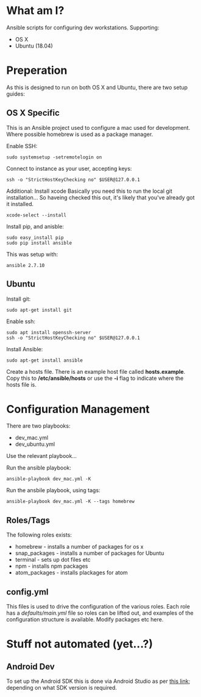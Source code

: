 # What am I?
Ansible scripts for configuring dev workstations.
Supporting:
* OS X
* Ubuntu (18.04)

# Preperation
As this is designed to run on both OS X and Ubuntu, there are two setup guides:

## OS X Specific
This is an Ansible project used to configure a mac used for development.
Where possible homebrew is used as a package manager.

Enable SSH:
```
sudo systemsetup -setremotelogin on
```

Connect to instance as your user, accepting keys:
```
ssh -o "StrictHostKeyChecking no" $USER@127.0.0.1
```

Additional: Install xcode
Basically you need this to run the local git installation...
So haveing checked this out, it's likely that you've already got it installed.
```
xcode-select --install
```

Install pip, and anisble:
```
sudo easy_install pip
sudo pip install ansible
```

This was setup with:
```
ansible 2.7.10
```

## Ubuntu
Install git:
```
sudo apt-get install git
```

Enable ssh:
```
sudo apt install openssh-server
ssh -o "StrictHostKeyChecking no" $USER@127.0.0.1
```

Install Ansible:
```
sudo apt-get install ansible
```


Create a hosts file. There is an example host file called **hosts.example**. Copy this to **/etc/ansible/hosts** or use the **-i** flag to indicate where the hosts file is.

# Configuration Management
There are two playbooks:
* dev_mac.yml
* dev_ubuntu.yml

Use the relevant playbook...

Run the ansible playbook:
```
ansible-playbook dev_mac.yml -K
```

Run the ansbile playbook, using tags:
```
ansible-playbook dev_mac.yml -K --tags homebrew
```

## Roles/Tags
The following roles exists:

* homebrew - installs a number of packages for os x
* snap_packages - installs a number of packages for Ubuntu
* terminal - sets up dot files etc
* npm - installs npm packages
* atom_packages - installs plackages for atom

## config.yml
This files is used to drive the configuration of the various roles.
Each role has a *defaults/main.yml* file so roles can be lifted out, and examples of the configuration structure is available.
Modify packages etc here.

# Stuff not automated (yet...?)
## Android Dev
To set up the Android SDK this is done via Android Studio as per [this link](https://facebook.github.io/react-native/docs/getting-started.html); depending on what SDK version is required.
